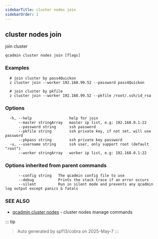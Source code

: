 ```yaml
---
sidebarTitle: cluster nodes join
sidebarOrder: 1
---
```


## cluster nodes join

join cluster

```
qcadmin cluster nodes join [flags]
```

### Examples

```
  # join cluster by pass4Quickon
  z cluster join --worker 192.168.99.52 --password pass4Quickon
  
  # join cluster by pkfile
  z cluster join --worker 192.168.99.52 --pkfile /root/.ssh/id_rsa
```

### Options

```
  -h, --help                 help for join
      --master stringArray   master ip list, e.g: 192.168.0.1:22
      --password string      ssh password
      --pkfile string        ssh private key, if not set, will use password
      --pkpass string        ssh private key password
  -u, --username string      ssh user, only support root (default "root")
      --worker stringArray   worker ip list, e.g: 192.168.0.1:22
```

### Options inherited from parent commands

```
      --config string   The qcadmin config file to use
      --debug           Prints the stack trace if an error occurs
      --silent          Run in silent mode and prevents any qcadmin log output except panics & fatals
```

### SEE ALSO

* [qcadmin cluster nodes](cluster_nodes.md)	 - cluster nodes manage commands

::: tip
>Auto generated by spf13/cobra on 2025-May-7
:::